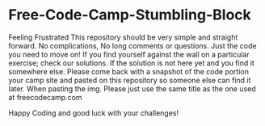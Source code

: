 # Free-Code-Camp-Stumbling-Block
Feeling Frustrated 
This repository should be very simple and straight forward. No complications, No long comments or questions. Just the code you need to move on!
If you find yourself against the wall on a particular exercise; check our solutions.
If the solution is not here yet and you find it somewhere else. Please come back with a snapshot of the code portion your camp site and pasted on this repository so someone else can find it later.
When pasting the img. Please just use the same title as the one used at freecodecamp.com

Happy Coding and good luck with your challenges!

